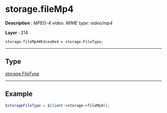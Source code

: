 # storage.fileMp4

**Description** : *MPEG\-4 video\. MIME type: video/mp4*

**Layer** : 214

```tl
storage.fileMp4#b3cea0e4 = storage.FileType;
```

---

## Type

[storage.FileType](type/storage.FileType)

---

## Example

```php
$storageFileType = $client->storage->fileMp4();
```
